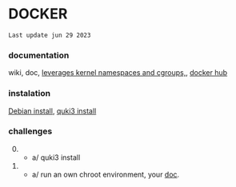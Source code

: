 # DOCKER
` Last update jun 29 2023 `
### documentation
wiki,
doc,
<a href="https://medium.com/@saschagrunert/demystifying-containers-part-i-kernel-space-2c53d6979504">leverages kernel namespaces and cgroups,</a>,
<a href="https://hub.docker.com/">docker hub</a>
### instalation
<a href="https://docs.docker.com/desktop/install/debian/">Debian install</a>, <a href="">quki3 install</a> 
### challenges
0. - a/ quki3 install
1. - a/ run an own chroot environment, your <a href='https://en.wikipedia.org/wiki/Chroot'>doc</a>.
	
